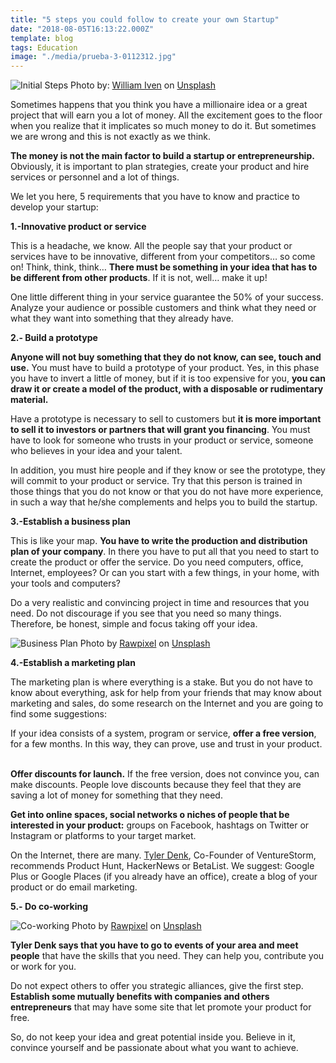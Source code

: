 ```yaml
---
title: "5 steps you could follow to create your own Startup"
date: "2018-08-05T16:13:22.000Z"
template: blog
tags: Education
image: "./media/prueba-3-0112312.jpg"
---
```


![Initial Steps](media/image2123as.jpg)
<credits>Photo by: [William Iven](https://unsplash.com/@firmbee) on [Unsplash](https://unsplash.com/)</credits>

Sometimes happens that you think you have a millionaire idea or a great project that will earn you a lot of money. All the excitement goes to the floor when you realize that it implicates so much money to do it. But sometimes we are wrong and this is not exactly as we think.

**The money is not the main factor to build a startup or entrepreneurship.** Obviously, it is important to plan strategies, create your product and hire services or personnel and a lot of things. 

We let you here, 5 requirements that you have to know and practice to develop your startup:

**1.-Innovative product or service** 

This is a headache, we know. All the people say that your product or services have to be innovative, different from your competitors… so come on! Think, think, think… **There must be something in your idea that has to be different from other products**. If it is not, well… make it up! 

One little different thing in your service guarantee the 50% of your success. Analyze your audience or possible customers and think what they need or what they want into something that they already have. 

**2.- Build a prototype** 

**Anyone will not buy something that they do not know, can see, touch and use.** You must have to build a prototype of your product. Yes, in this phase you have to invert a little of money, but if it is too expensive for you, **you can draw it or create a model of the product, with a disposable or rudimentary material.** 

Have a prototype is necessary to sell to customers but **it is more important to sell it to investors or partners that will grant you financing**. You must have to look for someone who trusts in your product or service, someone who believes in your idea and your talent. 

In addition, you must hire people and if they know or see the prototype, they will commit to your product or service. Try that this person is trained in those things that you do not know or that you do not have more experience, in such a way that he/she complements and helps you to build the startup.   

**3.-Establish a business plan** 

This is like your map. **You have to write the production and distribution plan of your company**. In there you have to put all that you need to start to create the product or offer the service. Do you need computers, office, Internet, employees? Or can you start with a few things, in your home, with your tools and computers? 

Do a very realistic and convincing project in time and resources that you need. Do not discourage if you see that you need so many things. Therefore, be honest, simple and focus taking off your idea.

![Business Plan](media/image121asd21.jpg)
<credits>Photo by [Rawpixel](https://unsplash.com/@rawpixel) on [Unsplash](https://unsplash.com/)</credits>

**4.-Establish a marketing plan** 

The marketing plan is where everything is a stake. But you do not have to know about everything, ask for help from your friends that may know about marketing and sales, do some research on the Internet and you are going to find some suggestions: 

If your idea consists of a system, program or service, **offer a free version**, for a few months. In this way, they can prove, use and trust in your product.   

**Offer discounts for launch.** If the free version, does not convince you, can make discounts. People love discounts because they feel that they are saving a lot of money for something that they need. 

**Get into online spaces, social networks o niches of people that be interested in your product:** groups on Facebook, hashtags on Twitter or Instagram or platforms to your target market. 

On the Internet, there are many. [Tyler Denk](https://www.forbes.com/sites/quora/2017/03/09/how-to-start-a-tech-company-with-no-money/), Co-Founder of VentureStorm, recommends Product Hunt, HackerNews or BetaList. We suggest: Google Plus or Google Places (if you already have an office), create a blog of your product or do email marketing.   

**5.- Do co-working** 

![Co-working](media/image312312312.jpg)
<credits>Photo by [Rawpixel](https://unsplash.com/@rawpixel) on [Unsplash](https://unsplash.com/)</credits>

**Tyler Denk says that you have to go to events of your area and meet people** that have the skills that you need. They can help you, contribute you or work for you. 

Do not expect others to offer you strategic alliances, give the first step. **Establish some mutually benefits with companies and others entrepreneurs** that may have some site that let promote your product for free. 

So, do not keep your idea and great potential inside you. Believe in it, convince yourself and be passionate about what you want to achieve.
